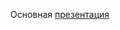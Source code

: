 Основная [презентация](https://mail.yandex.ru/disk/public/?hash=4EUkp2Y9uz8XYrtmuUSuwEwyWU/pKGWwc/DQGZ6SONc%3D)
